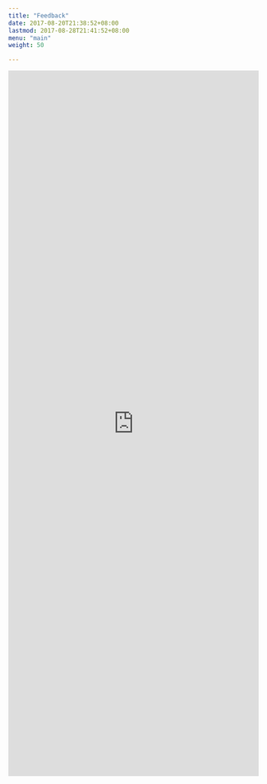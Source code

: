 ```yaml
---
title: "Feedback"
date: 2017-08-20T21:38:52+08:00
lastmod: 2017-08-28T21:41:52+08:00
menu: "main"
weight: 50

---
```


<iframe src="https://docs.google.com/forms/d/e/1FAIpQLSeX3KahERDzV_WhmmB8Qh-8o3EubSTnUGUeDjWoMwNAzDAWVQ/viewform?embedded=true" width="100%" height="1417" frameborder="0" marginheight="0" marginwidth="0">Loading...</iframe>